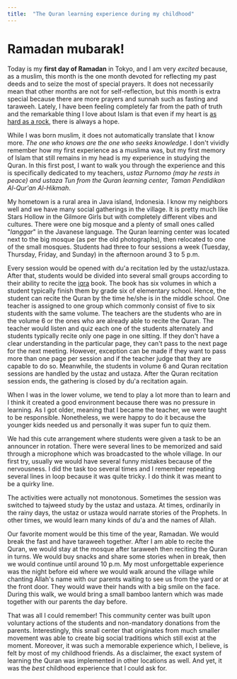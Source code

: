 ```yaml
---
title:  "The Quran learning experience during my childhood"
---
```


# Ramadan mubarak!

Today is my **first day of Ramadan** in Tokyo, and I am very *excited* because, as a muslim, this month is the one month devoted
for reflecting my past deeds and to seize the most of special prayers. It does not necessarily mean that other months are not for self-reflection, 
but this month is extra special because there are more prayers and sunnah such as fasting and taraweeh.
Lately, I have been feeling completely far from the path of truth and the remarkable thing I love about Islam is that 
even if my heart is [as hard as a rock](https://corpus.quran.com/translation.jsp?chapter=2&verse=74), 
there is always a hope.

While I was born muslim, it does not automatically translate that I know more.
*The one who knows are the one who seeks knowledge*. 
I don't vividly remember how my first experience as a muslima was, 
but my first memory of Islam that still remains in my head is my experience in studying the Quran.
In this first post, I want to walk you through the experience and this is specifically dedicated to my teachers, 
*ustaz Purnomo (may he rests in peace) and ustaza Tun from the Quran learning center, Taman Pendidikan Al-Qur'an Al-Hikmah*.

My hometown is a rural area in Java island, Indonesia. I know my neighbors well and we have many social gatherings in the village.
It is pretty much like Stars Hollow in the Gilmore Girls but with completely different vibes and cultures.
There were one big mosque and a plenty of small ones called "*langgar*" in the Javanese language. 
The Quran learning center was located next to the big mosque (as per the old photographs), then relocated to one of the small mosques.
Students had three to four sessions a week (Tuesday, Thursday, Friday, and Sunday) in the afternoon around 3 to 5 p.m. 

Every session would be opened with du'a recitation led by the ustaz/ustaza. 
After that, students would be divided into several small groups according to their ability to recite the [iqra](https://en.wikipedia.org/wiki/Iqro) book. 
The book has six volumes in which a student typically finish them by grade six of elementary school. 
Hence, the student can recite the Quran by the time he/she is in the middle school.
One teacher is assigned to one group which commonly consist of five to six students with the same volume.
The teachers are the students who are in the volume 6 or the ones who are already able to recite the Quran.
The teacher would listen and quiz each one of the students alternately and students typically recite only one page in one sitting. 
If they don't have a clear understanding in the particular page, 
they can't pass to the next page for the next meeting. However, exception can be made if they want to pass more than one page per session
and if the teacher judge that they are capable to do so.
Meanwhile, the students in volume 6 and Quran recitation sessions are handled by the ustaz and ustaza.
After the Quran recitation session ends, the gathering is closed by du'a recitation again.

When I was in the lower volume, we tend to play a lot more than to learn and I think it created a good environment because
there was no pressure in learning. As I got older, meaning that I became the teacher, we were taught to be responsible. 
Nonetheless, we were happy to do it because the younger kids needed us and personally it was super fun to quiz them. 

We had this cute arrangement where students were given a task to be an announcer in rotation.
There were several lines to be memorized and said through a microphone which was broadcasted to the whole village.
In our first try, usually we would have several funny mistakes because of the nervousness.
I did the task too several times and I remember repeating several lines in loop because it was quite tricky.
I do think it was meant to be a quirky line.

The activities were actually not monotonous. Sometimes the session was switched to tajweed study by the ustaz and ustaza.
At times, ordinarily in the rainy days, the ustaz or ustaza would narrate stories of the Prophets. In other times, 
we would learn many kinds of du'a and the names of Allah. 

Our favorite moment would be this time of the year, Ramadan. We would break the fast and have taraweeh together.
After I am able to recite the Quran, we would stay at the mosque after taraweeh then reciting the Quran in turns.
We would buy snacks and share some stories when in break, then we would continue until around 10 p.m.
My most unforgettable experience was the night before eid where we would walk around the village while chanting Allah's name with 
our parents waiting to see us from the yard or at the front door. They would wave their hands with a big smile on the face.
During this walk, we would bring a small bamboo lantern which was made together with our parents the day before.

That was all I could remember! This community center was built upon voluntary actions of the students and non-mandatory donations from the parents.
Interestingly, this small center that originates from much smaller movement was able to create big social traditions which still exist at the moment. 
Moreover, it was such a memorable experience which, I believe, is felt by most of my childhood friends.
As a disclaimer, the exact system of learning the Quran was implemented in other locations as well.
And yet, it was the *best* childhood experience that I could ask for.